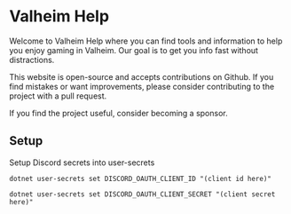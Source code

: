 # Valheim Help

Welcome to Valheim Help where you can find tools and information to help you enjoy gaming in Valheim. Our goal is to get you info fast without distractions.

This website is open-source and accepts contributions on Github. If you find mistakes or want improvements, please consider contributing to the project with a pull request.

If you find the project useful, consider becoming a sponsor.

## Setup

Setup Discord secrets into user-secrets

`dotnet user-secrets set DISCORD_OAUTH_CLIENT_ID "(client id here)"`

`dotnet user-secrets set DISCORD_OAUTH_CLIENT_SECRET "(client secret here)"`
